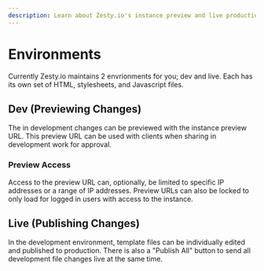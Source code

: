 ```yaml
---
description: Learn about Zesty.io's instance preview and live production environments.
---
```


# Environments

Currently Zesty.io maintains 2 envrionments for you; dev and live. Each has its own set of HTML, stylesheets, and Javascript files.

## Dev (Previewing Changes)

The in development changes can be previewed with the instance preview URL. This preview URL can be used with clients when sharing in development work for approval.

### Preview Access

Access to the preview URL can, optionally, be limited to specific IP addresses or a range of IP addresses. Preview URLs can also be locked to only load for logged in users with access to the instance.

## Live (Publishing Changes)

In the development environment, template files can be individually edited and published to production. There is also a "Publish All" button to send all development file changes live at the same time.
